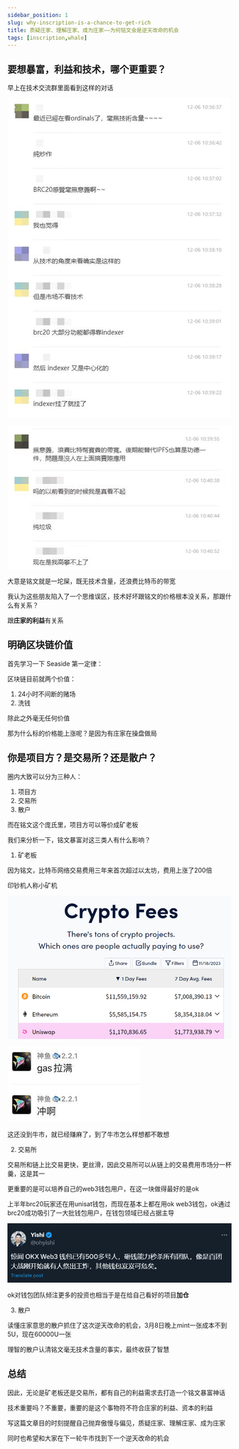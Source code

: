```yaml
---
sidebar_position: 1
slug: why-inscription-is-a-chance-to-get-rich
title: 质疑庄家、理解庄家、成为庄家——为何铭文会是逆天改命的机会
tags: [inscription,whale]
---
```


## 要想暴富，利益和技术，哪个更重要？

早上在技术交流群里面看到这样的对话

![inscription](./img/1/1.jpg)

![inscription](./img/1/2.jpg)

大意是铭文就是一坨屎，既无技术含量，还浪费比特币的带宽

我认为这些朋友陷入了一个思维误区，技术好坏跟铭文的价格根本没关系，那跟什么有关系？

跟**庄家的利益**有关系

## 明确区块链价值

首先学习一下 Seaside 第一定律：

区块链目前就两个价值：

1. 24小时不间断的赌场
2. 洗钱

除此之外毫无任何价值

那为什么标的价格能上涨呢？是因为有庄家在操盘做局

## 你是项目方？是交易所？还是散户？

圈内大致可以分为三种人：

1. 项目方
2. 交易所
3. 散户

而在铭文这个庞氏里，项目方可以等价成矿老板

我们来分析一下，铭文暴富对这三类人有什么影响？

1. 矿老板

因为铭文，比特币网络交易费用三年来首次超过以太坊，费用上涨了200倍

印钞机人称小矿机

![inscription](./img/1/3.png)

![inscription](./img/1/4.png)

这还没到牛市，就已经赚麻了，到了牛市怎么样想都不敢想

2. 交易所

交易所和链上比交易更快，更丝滑，因此交易所可以从链上的交易费用市场分一杯羹，这是其一

更重要的是可以培养自己的web3钱包用户，在这一块做得最好的是ok

上半年brc20玩家还在用unisat钱包，而现在基本上都在用ok web3钱包，ok通过brc20成功吸引了一大批钱包用户，在钱包领域已经占据主导

![inscription](./img/1/5.png)

ok对钱包团队倾注更多的投资也相当于是在给自己看好的项目**加仓**

3. 散户

读懂庄家意思的散户抓住了这次逆天改命的机会，3月8日晚上mint一张成本不到5U，现在60000U一张

理智的散户认清铭文毫无技术含量的事实，最终收获了智慧

## 总结

因此，无论是矿老板还是交易所，都有自己的利益需求去打造一个铭文暴富神话

技术重要吗？不重要，重要的是这个事物符不符合庄家的利益、资本的利益

写这篇文章目的时刻提醒自己抛弃傲慢与偏见，质疑庄家、理解庄家、成为庄家

同时也希望和大家在下一轮牛市找到下一个逆天改命的机会